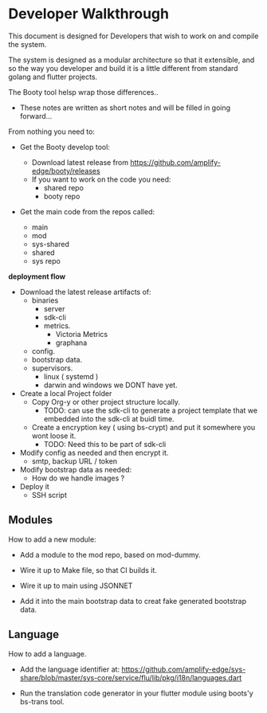 # Developer Walkthrough

This document is designed for Developers that wish to work on and compile the system.

The system is designed as a modular architecture so that it extensible, and so the way you developer and build it is a little different from standard golang and flutter projects.

The Booty tool helsp wrap those differences..

* These notes are written as short notes and will be filled in going forward...

From nothing you need to:

- Get the Booty develop tool:
	- Download latest release from https://github.com/amplify-edge/booty/releases
	- If you want to work on the code you need:
		- shared repo
		- booty repo

- Get the main code from the repos called:
	- main 
	- mod
	- sys-shared
	- shared
	- sys repo


**deployment flow**
- Download the latest release artifacts of:
	- binaries
		- server
		- sdk-cli
		- metrics.
			- Victoria Metrics
			- graphana
	- config.
	- bootstrap data.
	- supervisors.
		- linux ( systemd )
		- darwin and windows we DONT have yet.
- Create a local Project folder
	- Copy Org-y or other project structure locally.
		- TODO: can use the sdk-cli to generate a project template that we embedded into the sdk-cli at buidl time.
	- Create a encryption key ( using bs-crypt)  and put it somewhere you wont loose it.
		- TODO: Need this to be part of sdk-cli
- Modify config as needed and then encrypt it.
	- smtp, backup URL / token
- Modify bootstrap data as needed:
	- How do we handle images ?
- Deploy it
	- SSH script

## Modules

How to add a new module:

- Add a module to the mod repo, based on mod-dummy.

- Wire it up to Make file, so that CI builds it.

- Wire it up to main using JSONNET

- Add it into the main bootstrap data to creat fake generated bootstrap data.

## Language

How to add a language.

- Add the language identifier at: https://github.com/amplify-edge/sys-share/blob/master/sys-core/service/flu/lib/pkg/i18n/languages.dart

- Run the translation code generator in your flutter module using boots'y bs-trans tool.






